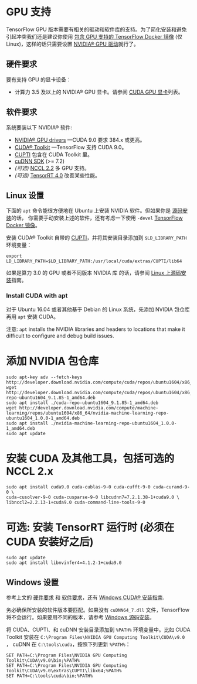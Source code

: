 # GPU 支持

TensorFlow GPU 版本需要有相关的驱动和软件库的支持。为了简化安装和避免引起冲突我们还是建议你使用
[包含 GPU 支持的 TensorFlow Docker 镜像](/docs/tensorflow/install/docker) (仅 Linux)，这样的话只需要设置
[NVIDIA® GPU 驱动](https://www.nvidia.com/drivers)就行了。

## 硬件要求

要有支持 GPU 的显卡设备：

* 计算力 3.5 及以上的 NVIDIA® GPU 显卡。请参阅 [CUDA GPU 显卡](https://developer.nvidia.com/cuda-gpus)列表。

## 软件要求

系统要装以下 NVIDIA® 软件:

* [NVIDIA® GPU drivers](https://www.nvidia.com/drivers) —CUDA 9.0 要求 384.x 或更高。
* [CUDA® Toolkit](https://developer.nvidia.com/cuda-zone) —TensorFlow 支持 CUDA 9.0。
* [CUPTI](http://docs.nvidia.com/cuda/cupti/) 包含在 CUDA Toolkit 里。
* [cuDNN SDK](https://developer.nvidia.com/cudnn) (>= 7.2)
* *(可选)* [NCCL 2.2](https://developer.nvidia.com/nccl) 多 GPU 支持。
* *(可选)* [TensorRT 4.0](https://docs.nvidia.com/deeplearning/sdk/tensorrt-install-guide/index.html)
  改善某些性能。

## Linux 设置

下面的 `apt` 命令能很方便地在 Ubuntu 上安装 NVIDIA 软件。但如果你是 [源码安装](/docs/tensorflow/install/source)的话，
你需要手动安装上述的软件，还有考虑一下使用
`-devel` [TensorFlow Docker 镜像](/docs/tensorflow/install/docker)。

安装 CUDA® Toolkit 自带的 [CUPTI](http://docs.nvidia.com/cuda/cupti/)，并将其安装目录添加到 `$LD_LIBRARY_PATH` 环境变量：

    export LD_LIBRARY_PATH=$LD_LIBRARY_PATH:/usr/local/cuda/extras/CUPTI/lib64

如果是算力 3.0 的 GPU 或者不同版本 NVIDIA 库 的话，请参阅 [Linux 上源码安装](/docs/tensorflow/install/source)指南。

### Install CUDA with apt

对于 Ubuntu 16.04 或者其他基于 Debian 的 Linux 系统，先添加 NVIDIA 包仓库再用 `apt` 安装 CUDA。

注意: `apt` installs the NVIDIA libraries and headers to locations that make
it difficult to configure and debug build issues.


# 添加 NVIDIA 包仓库
    sudo apt-key adv --fetch-keys http://developer.download.nvidia.com/compute/cuda/repos/ubuntu1604/x86_64/7fa2af80.pub
    wget http://developer.download.nvidia.com/compute/cuda/repos/ubuntu1604/x86_64/cuda-repo-ubuntu1604_9.1.85-1_amd64.deb
    sudo apt install ./cuda-repo-ubuntu1604_9.1.85-1_amd64.deb
    wget http://developer.download.nvidia.com/compute/machine-learning/repos/ubuntu1604/x86_64/nvidia-machine-learning-repo-ubuntu1604_1.0.0-1_amd64.deb
    sudo apt install ./nvidia-machine-learning-repo-ubuntu1604_1.0.0-1_amd64.deb
    sudo apt update

# 安装 CUDA 及其他工具，包括可选的 NCCL 2.x
    sudo apt install cuda9.0 cuda-cublas-9-0 cuda-cufft-9-0 cuda-curand-9-0 \
    cuda-cusolver-9-0 cuda-cusparse-9-0 libcudnn7=7.2.1.38-1+cuda9.0 \
    libnccl2=2.2.13-1+cuda9.0 cuda-command-line-tools-9-0

# 可选: 安装 TensorRT 运行时 (必须在 CUDA 安装好之后)
    sudo apt update
    sudo apt install libnvinfer4=4.1.2-1+cuda9.0
    
## Windows 设置

参考上文的 [硬件要求](#hardware_requirements) 和
[软件要求](#software_requirements)，还有
[Windows CUDA® 安装指南](https://docs.nvidia.com/cuda/cuda-installation-guide-microsoft-windows/).

务必确保所安装的软件版本要匹配。如果没有 `cuDNN64_7.dll` 文件，TensorFlow 将不会运行。如果要用不同的版本，请参考 [Windows 源码安装](/docs/tensorflow/install/source_windows)。

将 CUDA、CUPTI、和 cuDNN 安装目录添加到 `%PATH%` 环境变量中。比如 CUDA Toolkit 安装在
`C:\Program Files\NVIDIA GPU Computing Toolkit\CUDA\v9.0` ， cuDNN 在
`C:\tools\cuda`，按照下列更新 `%PATH%`：

    SET PATH=C:\Program Files\NVIDIA GPU Computing Toolkit\CUDA\v9.0\bin;%PATH%
    SET PATH=C:\Program Files\NVIDIA GPU Computing Toolkit\CUDA\v9.0\extras\CUPTI\libx64;%PATH%
    SET PATH=C:\tools\cuda\bin;%PATH%